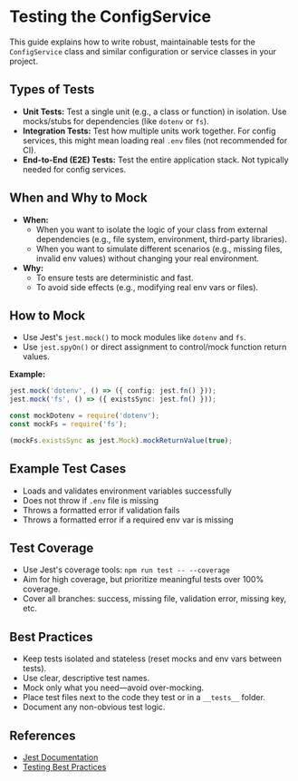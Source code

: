 # Testing the ConfigService

This guide explains how to write robust, maintainable tests for the `ConfigService` class and similar configuration or service classes in your project.

## Types of Tests

- **Unit Tests:** Test a single unit (e.g., a class or function) in isolation. Use mocks/stubs for dependencies (like `dotenv` or `fs`).
- **Integration Tests:** Test how multiple units work together. For config services, this might mean loading real `.env` files (not recommended for CI).
- **End-to-End (E2E) Tests:** Test the entire application stack. Not typically needed for config services.

## When and Why to Mock

- **When:**
  - When you want to isolate the logic of your class from external dependencies (e.g., file system, environment, third-party libraries).
  - When you want to simulate different scenarios (e.g., missing files, invalid env values) without changing your real environment.
- **Why:**
  - To ensure tests are deterministic and fast.
  - To avoid side effects (e.g., modifying real env vars or files).

## How to Mock

- Use Jest's `jest.mock()` to mock modules like `dotenv` and `fs`.
- Use `jest.spyOn()` or direct assignment to control/mock function return values.

**Example:**

```ts
jest.mock('dotenv', () => ({ config: jest.fn() }));
jest.mock('fs', () => ({ existsSync: jest.fn() }));

const mockDotenv = require('dotenv');
const mockFs = require('fs');

(mockFs.existsSync as jest.Mock).mockReturnValue(true);
```

## Example Test Cases

- Loads and validates environment variables successfully
- Does not throw if `.env` file is missing
- Throws a formatted error if validation fails
- Throws a formatted error if a required env var is missing

## Test Coverage

- Use Jest's coverage tools: `npm run test -- --coverage`
- Aim for high coverage, but prioritize meaningful tests over 100% coverage.
- Cover all branches: success, missing file, validation error, missing key, etc.

## Best Practices

- Keep tests isolated and stateless (reset mocks and env vars between tests).
- Use clear, descriptive test names.
- Mock only what you need—avoid over-mocking.
- Place test files next to the code they test or in a `__tests__` folder.
- Document any non-obvious test logic.

## References

- [Jest Documentation](https://jestjs.io/docs/mock-functions)
- [Testing Best Practices](https://github.com/goldbergyoni/javascript-testing-best-practices)
